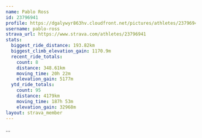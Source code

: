 ```yaml
---
name: Pablo Ross
id: 23796941
profile: https://dgalywyr863hv.cloudfront.net/pictures/athletes/23796941/14615399/1/large.jpg
username: pablo-ross
strava_url: https://www.strava.com/athletes/23796941
stats:
  biggest_ride_distance: 193.82km
  biggest_climb_elevation_gain: 1170.9m
  recent_ride_totals:
    count: 8
    distance: 348.61km
    moving_time: 20h 22m
    elevation_gain: 5177m
  ytd_ride_totals:
    count: 95
    distance: 4179km
    moving_time: 187h 53m
    elevation_gain: 32968m
layout: strava_member
--- 
```

...
